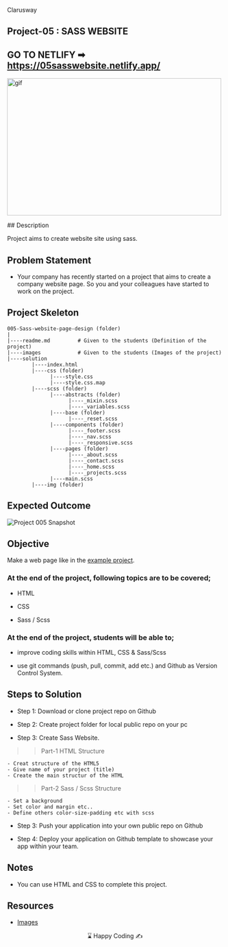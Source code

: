 <p>Clarusway<img align="right"
  src="https://secure.meetupstatic.com/photos/event/3/1/b/9/600_488352729.jpeg"  width="15px"></p>

## Project-05 : SASS WEBSITE

## GO TO NETLIFY ➡ https://05sasswebsite.netlify.app/

<p><img align="center" alt="gif" src="./img/Project-05-SASS-Website.gif" width="500" height="320" /></p>
## Description

Project aims to create website site using sass.

## Problem Statement

- Your company has recently started on a project that aims to create a company website page. So you and your colleagues have started to work on the project.

## Project Skeleton

```
005-Sass-website-page-design (folder)
|
|----readme.md         # Given to the students (Definition of the project)
|----images            # Given to the students (Images of the project)
|----solution
        |----index.html
        |----css (folder)
              |----style.css
              |----style.css.map
        |----scss (folder)
              |----abstracts (folder)
                    |----_mixin.scss
                    |----_variables.scss
              |----base (folder)
                    |----_reset.scss
              |----components (folder)
                    |----_footer.scss
                    |----_nav.scss
                    |----_responsive.scss
              |----pages (folder)
                    |----_about.scss
                    |----_contact.scss
                    |----_home.scss
                    |----_projects.scss
              |----main.scss
        |----img (folder)
```

## Expected Outcome

![Project 005 Snapshot](Sass.gif)

## Objective

Make a web page like in the [example project](https://harveycla.github.io/Sass/).

### At the end of the project, following topics are to be covered;

- HTML

- CSS

- Sass / Scss

### At the end of the project, students will be able to;

- improve coding skills within HTML, CSS & Sass/Scss

- use git commands (push, pull, commit, add etc.) and Github as Version Control System.

## Steps to Solution

- Step 1: Download or clone project repo on Github

- Step 2: Create project folder for local public repo on your pc

- Step 3: Create Sass Website.

> > Part-1 HTML Structure

    - Creat structure of the HTML5
    - Give name of your project (title)
    - Create the main structur of the HTML

> > Part-2 Sass / Scss Structure

    - Set a background
    - Set color and margin etc..
    - Define others color-size-padding etc with scss

- Step 3: Push your application into your own public repo on Github

- Step 4: Deploy your application on Github template to showcase your app within your team.

## Notes

- You can use HTML and CSS to complete this project.

## Resources

- [Images](./img)

<center> ⌛ Happy Coding  ✍ </center>
